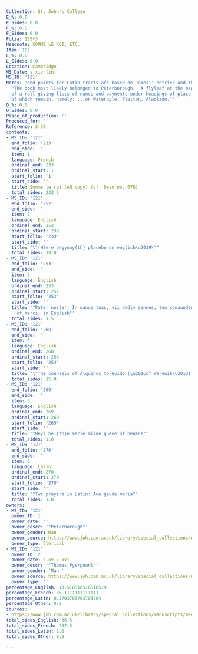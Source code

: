 ```yaml
---
Collection: St. John's College
E_%: 0.0
E_Sides: 0.0
F_%: 0.0
F_Sides: 0.0
Folia: 135+3
Headnote: SOMME LE ROI, ETC.
Item: 107
L_%: 0.0
L_Sides: 0.0
Location: Cambridge
MS_Date: s.xiv (in)
MS_ID: '121'
Notes: 'end points for Latin tracts are based on James'' entries and therefore approximate;
  "The book most likely belonged to Peterborough.  A flyleaf at the beginning is part
  of a roll giving lists of names and payments under headings of place-names, three
  of which remain, namely: ...on Wateruyle, Fletton, Alwolton."'
O_%: 0.0
O_Sides: 0.0
Place_of_production: ''
Produced_for: ''
Reference: S.30
contents:
- MS_ID: '121'
  end_folio: '233'
  end_side: ''
  item: 1
  language: French
  ordinal_end: 233
  ordinal_start: 1
  start_folio: '1'
  start_side: ''
  title: Somme le roi (AN copy) (cf. Dean no. 678)
  total_sides: 232.5
- MS_ID: '121'
  end_folio: '252'
  end_side: ''
  item: 2
  language: English
  ordinal_end: 252
  ordinal_start: 233
  start_folio: '233'
  start_side: ''
  title: "\"(H)ere begynny{th} placebo on englich\u2019\""
  total_sides: 19.0
- MS_ID: '121'
  end_folio: '253'
  end_side: ''
  item: 3
  language: English
  ordinal_end: 253
  ordinal_start: 252
  start_folio: '252'
  start_side: ''
  title: '"Pater noster, In manus tuas, vii dedly sennes, ten comaundemens, vii werkes
    of merci, in English"'
  total_sides: 1.5
- MS_ID: '121'
  end_folio: '268'
  end_side: ''
  item: 4
  language: English
  ordinal_end: 268
  ordinal_start: 254
  start_folio: '254'
  start_side: ''
  title: "\"The counsels of Alquinus to Guido (\u201Cof Warewik\u201D) in English\""
  total_sides: 15.0
- MS_ID: '121'
  end_folio: '269'
  end_side: ''
  item: 5
  language: English
  ordinal_end: 269
  ordinal_start: 269
  start_folio: '269'
  start_side: ''
  title: '"Heyl be {th}u marie milde quene of heuene"'
  total_sides: 1.0
- MS_ID: '121'
  end_folio: '270'
  end_side: ''
  item: 6
  language: Latin
  ordinal_end: 270
  ordinal_start: 270
  start_folio: '270'
  start_side: ''
  title: '"Two prayers in Latin: Aue gaude maria"'
  total_sides: 1.0
owners:
- MS_ID: '121'
  owner_ID: 1
  owner_date: ''
  owner_descr: '"Peterborough"'
  owner_gender: Man
  owner_source: https://www.joh.cam.ac.uk/library/special_collections/manuscripts/medieval_manuscripts/medman/S_30.htm
  owner_type: Clerical
- MS_ID: '121'
  owner_ID: 2
  owner_date: s.xv / xvi
  owner_descr: '"Thomas Pyerpount"'
  owner_gender: 'Man '
  owner_source: https://www.joh.cam.ac.uk/library/special_collections/manuscripts/medieval_manuscripts/medman/S_30.htm
  owner_type: ''
percentage_English: 13.518518518518519
percentage_French: 86.1111111111111
percentage_Latin: 0.3703703703703704
percentage_Other: 0.0
sources:
- https://www.joh.cam.ac.uk/library/special_collections/manuscripts/medieval_manuscripts/medman/S_30.htm
total_sides_English: 36.5
total_sides_French: 232.5
total_sides_Latin: 1.0
total_sides_Other: 0.0

---
```

